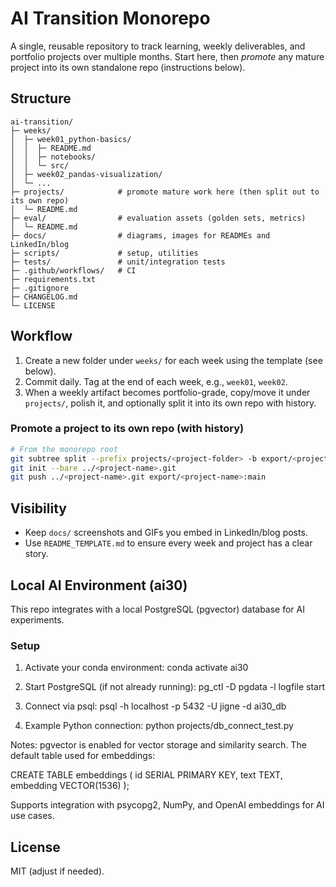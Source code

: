 # AI Transition Monorepo

A single, reusable repository to track learning, weekly deliverables, and portfolio projects
over multiple months. Start here, then *promote* any mature project into its own standalone
repo (instructions below).

## Structure
```
ai-transition/
├─ weeks/
│  ├─ week01_python-basics/
│  │  ├─ README.md
│  │  ├─ notebooks/
│  │  └─ src/
│  ├─ week02_pandas-visualization/
│  └─ ...
├─ projects/            # promote mature work here (then split out to its own repo)
│  └─ README.md
├─ eval/                # evaluation assets (golden sets, metrics)
│  └─ README.md
├─ docs/                # diagrams, images for READMEs and LinkedIn/blog
├─ scripts/             # setup, utilities
├─ tests/               # unit/integration tests
├─ .github/workflows/   # CI
├─ requirements.txt
├─ .gitignore
├─ CHANGELOG.md
└─ LICENSE
```

## Workflow
1) Create a new folder under `weeks/` for each week using the template (see below).
2) Commit daily. Tag at the end of each week, e.g., `week01`, `week02`.
3) When a weekly artifact becomes portfolio-grade, copy/move it under `projects/`,
   polish it, and optionally split it into its own repo with history.

### Promote a project to its own repo (with history)
```bash
# From the monorepo root
git subtree split --prefix projects/<project-folder> -b export/<project-name>
git init --bare ../<project-name>.git
git push ../<project-name>.git export/<project-name>:main
```

## Visibility
- Keep `docs/` screenshots and GIFs you embed in LinkedIn/blog posts.
- Use `README_TEMPLATE.md` to ensure every week and project has a clear story.

## Local AI Environment (ai30)

This repo integrates with a local PostgreSQL (pgvector) database for AI experiments.

### Setup
1. Activate your conda environment:
conda activate ai30

2. Start PostgreSQL (if not already running):
pg_ctl -D pgdata -l logfile start

3. Connect via psql:
psql -h localhost -p 5432 -U jigne -d ai30_db

4. Example Python connection:
python projects/db_connect_test.py

Notes:
pgvector is enabled for vector storage and similarity search.
The default table used for embeddings:

CREATE TABLE embeddings (
    id SERIAL PRIMARY KEY,
    text TEXT,
    embedding VECTOR(1536)
);

Supports integration with psycopg2, NumPy, and OpenAI embeddings for AI use cases.
## License
MIT (adjust if needed).